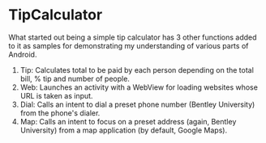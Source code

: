 TipCalculator
=============
What started out being a simple tip calculator has 3 other functions added to it as samples for demonstrating my understanding of various parts of Android. 
1) Tip: Calculates total to be paid by each person depending on the total bill, % tip and number of people.
2) Web: Launches an activity with a WebView for loading websites whose URL is taken as input.
3) Dial: Calls an intent to dial a preset phone number (Bentley University) from the phone's dialer.
4) Map: Calls an intent to focus on a preset address (again, Bentley University) from a map application (by default, Google Maps).
